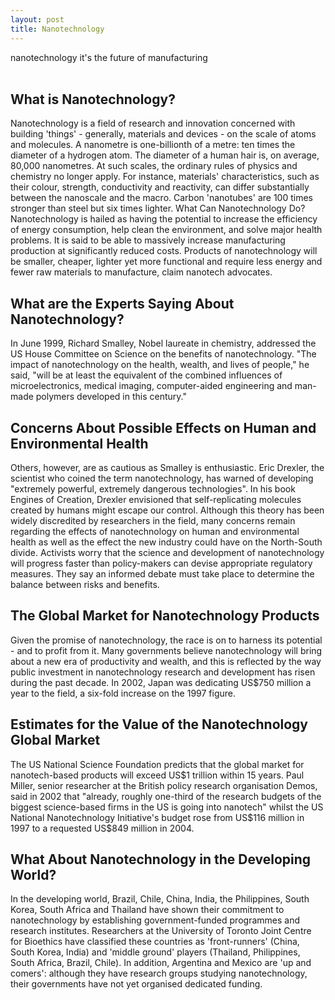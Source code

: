 ```yaml
---
layout: post
title: Nanotechnology
---
```



<div class="message">
  nanotechnology it's the future of manufacturing
</div>
<br>


## **What is Nanotechnology?**
Nanotechnology is a field of research and innovation concerned with building 'things' - generally, materials and devices - on the scale of atoms and molecules. A nanometre is one-billionth of a metre: ten times the diameter of a hydrogen atom. The diameter of a human hair is, on average, 80,000 nanometres. At such scales, the ordinary rules of physics and chemistry no longer apply. For instance, materials' characteristics, such as their colour, strength, conductivity and reactivity, can differ substantially between the nanoscale and the macro. Carbon 'nanotubes' are 100 times stronger than steel but six times lighter.
What Can Nanotechnology Do?
Nanotechnology is hailed as having the potential to increase the efficiency of energy consumption, help clean the environment, and solve major health problems. It is said to be able to massively increase manufacturing production at significantly reduced costs. Products of nanotechnology will be smaller, cheaper, lighter yet more functional and require less energy and fewer raw materials to manufacture, claim nanotech advocates.

## What are the Experts Saying About Nanotechnology?
In June 1999, Richard Smalley, Nobel laureate in chemistry, addressed the US House Committee on Science on the benefits of nanotechnology. "The impact of nanotechnology on the health, wealth, and lives of people," he said, "will be at least the equivalent of the combined influences of microelectronics, medical imaging, computer-aided engineering and man-made polymers developed in this century."

## Concerns About Possible Effects on Human and Environmental Health
Others, however, are as cautious as Smalley is enthusiastic. Eric Drexler, the scientist who coined the term nanotechnology, has warned of developing "extremely powerful, extremely dangerous technologies". In his book Engines of Creation, Drexler envisioned that self-replicating molecules created by humans might escape our control. Although this theory has been widely discredited by researchers in the field, many concerns remain regarding the effects of nanotechnology on human and environmental health as well as the effect the new industry could have on the North-South divide. Activists worry that the science and development of nanotechnology will progress faster than policy-makers can devise appropriate regulatory measures. They say an informed debate must take place to determine the balance between risks and benefits.

## The Global Market for Nanotechnology Products
Given the promise of nanotechnology, the race is on to harness its potential - and to profit from it. Many governments believe nanotechnology will bring about a new era of productivity and wealth, and this is reflected by the way public investment in nanotechnology research and development has risen during the past decade. In 2002, Japan was dedicating US$750 million a year to the field, a six-fold increase on the 1997 figure.

## Estimates for the Value of the Nanotechnology Global Market
The US National Science Foundation predicts that the global market for nanotech-based products will exceed US$1 trillion within 15 years. Paul Miller, senior researcher at the British policy research organisation Demos, said in 2002 that "already, roughly one-third of the research budgets of the biggest science-based firms in the US is going into nanotech" whilst the US National Nanotechnology Initiative's budget rose from US$116 million in 1997 to a requested US$849 million in 2004.

## What About Nanotechnology in the Developing World?
In the developing world, Brazil, Chile, China, India, the Philippines, South Korea, South Africa and Thailand have shown their commitment to nanotechnology by establishing government-funded programmes and research institutes. Researchers at the University of Toronto Joint Centre for Bioethics have classified these countries as 'front-runners' (China, South Korea, India) and 'middle ground' players (Thailand, Philippines, South Africa, Brazil, Chile). In addition, Argentina and Mexico are 'up and comers': although they have research groups studying nanotechnology, their governments have not yet organised dedicated funding.